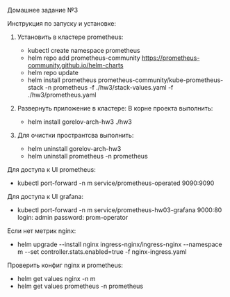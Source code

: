Домашнее задание №3

Инструкция по запуску и установке:

1) Установить в кластере prometheus:
   - kubectl create namespace prometheus
   - helm repo add prometheus-community https://prometheus-community.github.io/helm-charts
   - helm repo update 
   - helm install prometheus prometheus-community/kube-prometheus-stack -n prometheus -f ./hw3/stack-values.yaml -f ./hw3/prometheus.yaml

2) Развернуть приложение в кластере:
   В корне проекта выполнить:
   - helm install gorelov-arch-hw3 ./hw3

3) Для очистки пространтсва выполнить:
   - helm uninstall gorelov-arch-hw3
   - helm uninstall prometheus -n prometheus

Для доступа к UI prometheus:
- kubectl port-forward -n m service/prometheus-operated 9090:9090

Для доступа к UI grafana:
- kubectl port-forward -n m service/prometheus-hw03-grafana 9000:80 login: admin password: prom-operator

Если нет метрик nginx:
- helm upgrade --install nginx ingress-nginx/ingress-nginx --namespace m --set controller.stats.enabled=true -f nginx-ingress.yaml 

Проверить конфиг nginx и prometheus:
- helm get values nginx -n m
- helm get values prometheus -n prometheus